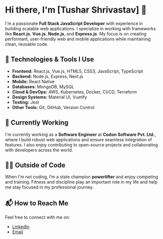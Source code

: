 # Hi there, I'm [Tushar Shrivastav] 👋

I'm a passionate **Full Stack JavaScript Developer** with experience in building scalable web applications. I specialize in working with frameworks like **React.js**, **Vue.js**, **Node.js**, and **Express.js**. My focus is on creating performant, user-friendly web and mobile applications while maintaining clean, reusable code.

## 🚀 Technologies & Tools I Use

- **Frontend:** React.js, Vue.js, HTML5, CSS3, JavaScript, TypeScript
- **Backend:** Node.js, Express, Next.js
- **Mobile:** React Native
- **Databases:** MongoDB, MySQL
- **Cloud & DevOps:** AWS, Kubernetes, Docker, CI/CD, Terraform
- **Design Systems:** Material UI, Vuetify
- **Testing:** Jest
- **Other Tools:** Git, GitHub, Version Control

## 💼 Currently Working

I'm currently working as a **Software Engineer** at **Codon Software Pvt. Ltd.**, where I build robust web applications and ensure seamless integration of features. I also enjoy contributing to open-source projects and collaborating with developers across the world.

## 🏋️‍♂️ Outside of Code

When I'm not coding, I’m a state champion **powerlifter** and enjoy competing and training. Fitness and discipline play an important role in my life and help me stay focused in my professional journey.

## 📬 How to Reach Me

Feel free to connect with me on:

- [LinkedIn](https://www.linkedin.com/in/tushar-shrivastav1)
- [Email](mailto:tusharshrivastav96@gmail.com)
